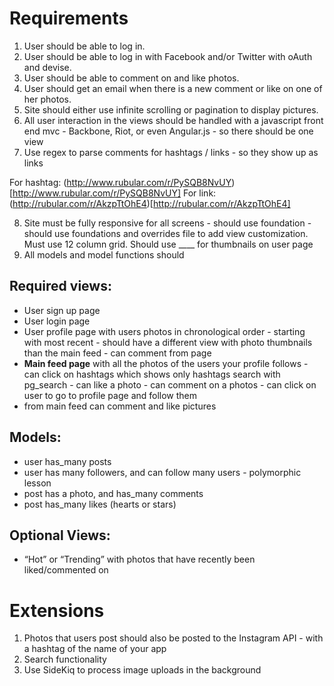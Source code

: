 # Requirements

1. User should be able to log in.
2. User should be able to log in with Facebook and/or Twitter with oAuth and devise.
3. User should be able to comment on and like photos.
4. User should get an email when there is a new comment or like on one of her photos.
5. Site should either use infinite scrolling or pagination to display pictures.
6. All user interaction in the views should be handled with a javascript front end mvc - Backbone, Riot, or even Angular.js - so there should be one view
7. Use regex to parse comments for hashtags / links - so they show up as links

For hashtag:
(http://www.rubular.com/r/PySQB8NvUY)[http://www.rubular.com/r/PySQB8NvUY]
For link: 
(http://rubular.com/r/AkzpTtOhE4)[http://rubular.com/r/AkzpTtOhE4]

8. Site must be fully responsive for all screens - should use foundation - should use foundations and overrides file to add view customization.  Must use 12 column grid.  Should use ____ for thumbnails on user page 
9. All models and model functions should 


## Required views:

* User sign up page
* User login page
* User profile page with users photos in chronological order - starting with most recent - should have a different view with photo thumbnails than the main feed - can comment from page
* **Main feed page** with all the photos of the users your profile follows - can click on hashtags which shows only hashtags search with pg_search - can like a photo - can comment on a photos - can click on user to go to profile page and follow them
* from main feed can comment and like pictures

## Models:

* user has_many posts
* user has many followers, and can follow many users - polymorphic lesson
* post has a photo, and has_many comments
* post has_many likes (hearts or stars)


## Optional Views:

* “Hot” or “Trending” with photos that have recently been liked/commented on



# Extensions

1. Photos that users post should also be posted to the Instagram API - with a hashtag of the name of your app
2. Search functionality
3. Use SideKiq to process image uploads in the background
